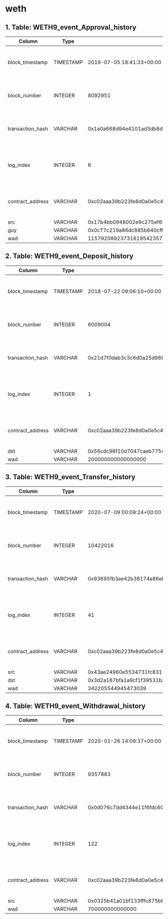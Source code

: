 # weth

## 1. Table: WETH9\_event\_Approval\_history

| Column            | Type      | Example                                                                        | Description                                                  |
| ----------------- | --------- | ------------------------------------------------------------------------------ | ------------------------------------------------------------ |
| block\_timestamp  | TIMESTAMP | 2019-07-05 18:41:33+00:00                                                      | Timestamp of the block where this event was emitted          |
| block\_number     | INTEGER   | 8092951                                                                        | The block number where this event was emitted                |
| transaction\_hash | VARCHAR   | 0x1a0a668d94e4101ad3db8d5e966d354aafa5f9aa3a1b1c5a1837945490d2d92b             | Hash of the transactions in which this event was emitted     |
| log\_index        | INTEGER   | 6                                                                              | Integer of the log index position in the block of this event |
| contract\_address | VARCHAR   | 0xc02aaa39b223fe8d0a0e5c4f27ead9083c756cc2                                     | Address of the contract that produced the log                |
| src               | VARCHAR   | 0x17b4bb0948002e9c275ef6fe597162cd0f479636                                     |                                                              |
| guy               | VARCHAR   | 0x0c77c219a86dc885b640cffeb705f39dd983cc08                                     |                                                              |
| wad               | VARCHAR   | 115792089237316195423570985008687907853269984665640564039457584007913129639935 |                                                              |

## 2. Table: WETH9\_event\_Deposit\_history

| Column            | Type      | Example                                                            | Description                                                  |
| ----------------- | --------- | ------------------------------------------------------------------ | ------------------------------------------------------------ |
| block\_timestamp  | TIMESTAMP | 2018-07-22 09:06:10+00:00                                          | Timestamp of the block where this event was emitted          |
| block\_number     | INTEGER   | 6009004                                                            | The block number where this event was emitted                |
| transaction\_hash | VARCHAR   | 0x21d7f0dab3c3c6d0a25d9892546ee3e1e0a872b34f046d57576ac7e8f2801b34 | Hash of the transactions in which this event was emitted     |
| log\_index        | INTEGER   | 1                                                                  | Integer of the log index position in the block of this event |
| contract\_address | VARCHAR   | 0xc02aaa39b223fe8d0a0e5c4f27ead9083c756cc2                         | Address of the contract that produced the log                |
| dst               | VARCHAR   | 0x56cdc96f10d7047caeb77540ab5faa86f1a15c1b                         |                                                              |
| wad               | VARCHAR   | 200000000000000000                                                 |                                                              |

## 3. Table: WETH9\_event\_Transfer\_history

| Column            | Type      | Example                                                            | Description                                                  |
| ----------------- | --------- | ------------------------------------------------------------------ | ------------------------------------------------------------ |
| block\_timestamp  | TIMESTAMP | 2020-07-09 00:09:24+00:00                                          | Timestamp of the block where this event was emitted          |
| block\_number     | INTEGER   | 10422016                                                           | The block number where this event was emitted                |
| transaction\_hash | VARCHAR   | 0x93695fb3ae42b38174a86eb17ca6c5742cb9e9d70bb174e8f2a51efc6f89ce2f | Hash of the transactions in which this event was emitted     |
| log\_index        | INTEGER   | 41                                                                 | Integer of the log index position in the block of this event |
| contract\_address | VARCHAR   | 0xc02aaa39b223fe8d0a0e5c4f27ead9083c756cc2                         | Address of the contract that produced the log                |
| src               | VARCHAR   | 0x43ae24960e5534731fc831386c07755a2dc33d47                         |                                                              |
| dst               | VARCHAR   | 0x3d2a167bfa1a9cf1f39531b3f81f7379d98f62c4                         |                                                              |
| wad               | VARCHAR   | 342205544945473039                                                 |                                                              |

## 4. Table: WETH9\_event\_Withdrawal\_history

| Column            | Type      | Example                                                            | Description                                                  |
| ----------------- | --------- | ------------------------------------------------------------------ | ------------------------------------------------------------ |
| block\_timestamp  | TIMESTAMP | 2020-01-26 14:09:37+00:00                                          | Timestamp of the block where this event was emitted          |
| block\_number     | INTEGER   | 9357883                                                            | The block number where this event was emitted                |
| transaction\_hash | VARCHAR   | 0x0d076c7dd4344e11f6fdc60907a24a50f27c5d3c0bbe1a216d154aa63738e8d4 | Hash of the transactions in which this event was emitted     |
| log\_index        | INTEGER   | 122                                                                | Integer of the log index position in the block of this event |
| contract\_address | VARCHAR   | 0xc02aaa39b223fe8d0a0e5c4f27ead9083c756cc2                         | Address of the contract that produced the log                |
| src               | VARCHAR   | 0x0325b41a01bf133fffc875b604369512b9538758                         |                                                              |
| wad               | VARCHAR   | 700000000000000                                                    |                                                              |
